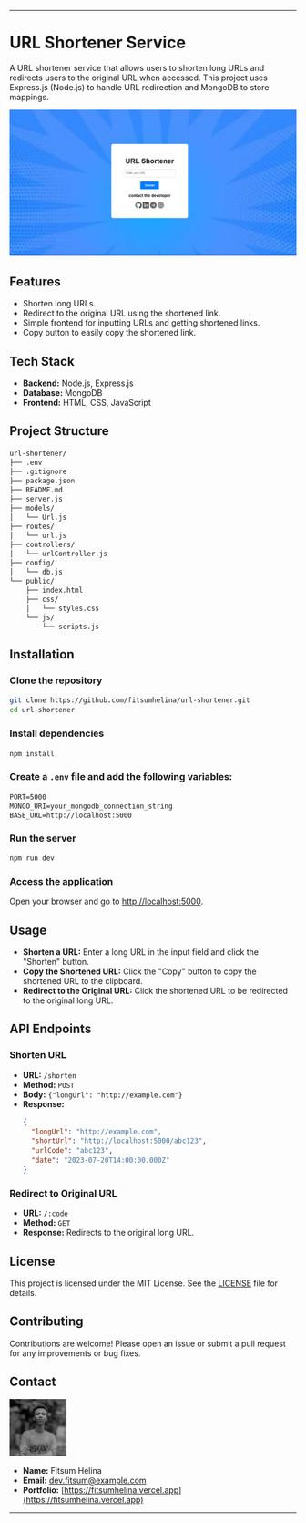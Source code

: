 
---

# URL Shortener Service

A URL shortener service that allows users to shorten long URLs and redirects users to the original URL when accessed. This project uses Express.js (Node.js) to handle URL redirection and MongoDB to store mappings.

![Portfolio Screenshot](./public//assets//site.png) <!-- Add a screenshot of your website here -->


## Features

- Shorten long URLs.
- Redirect to the original URL using the shortened link.
- Simple frontend for inputting URLs and getting shortened links.
- Copy button to easily copy the shortened link.

## Tech Stack

- **Backend:** Node.js, Express.js
- **Database:** MongoDB
- **Frontend:** HTML, CSS, JavaScript

## Project Structure

```plaintext
url-shortener/
├── .env
├── .gitignore
├── package.json
├── README.md
├── server.js
├── models/
│   └── Url.js
├── routes/
│   └── url.js
├── controllers/
│   └── urlController.js
├── config/
│   └── db.js
└── public/
    ├── index.html
    ├── css/
    │   └── styles.css
    └── js/
        └── scripts.js
```

## Installation

### Clone the repository

```bash
git clone https://github.com/fitsumhelina/url-shortener.git
cd url-shortener
```

### Install dependencies

```bash
npm install
```

### Create a `.env` file and add the following variables:

```env
PORT=5000
MONGO_URI=your_mongodb_connection_string
BASE_URL=http://localhost:5000
```

### Run the server

```bash
npm run dev
```

### Access the application

Open your browser and go to [http://localhost:5000](http://localhost:5000).

## Usage

- **Shorten a URL:** Enter a long URL in the input field and click the "Shorten" button.
- **Copy the Shortened URL:** Click the "Copy" button to copy the shortened URL to the clipboard.
- **Redirect to the Original URL:** Click the shortened URL to be redirected to the original long URL.

## API Endpoints

### Shorten URL

- **URL:** `/shorten`
- **Method:** `POST`
- **Body:** `{"longUrl": "http://example.com"}`
- **Response:**
    ```json
    {
      "longUrl": "http://example.com",
      "shortUrl": "http://localhost:5000/abc123",
      "urlCode": "abc123",
      "date": "2023-07-20T14:00:00.000Z"
    }
    ```

### Redirect to Original URL

- **URL:** `/:code`
- **Method:** `GET`
- **Response:** Redirects to the original long URL.

## License

This project is licensed under the MIT License. See the [LICENSE](LICENSE) file for details.

## Contributing

Contributions are welcome! Please open an issue or submit a pull request for any improvements or bug fixes.

## Contact

<p >
  <img src="./public/assets/profilepic.jpg" alt="Fitsum Helina" width="100" height="100"/>
</p>

- **Name:** Fitsum Helina
- **Email:** dev.fitsum@example.com
- **Portfolio:** [https://fitsumhelina.vercel.app](https://fitsumhelina.vercel.app)

---
